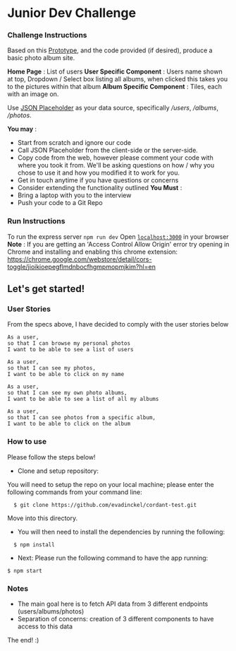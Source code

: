 # Junior Dev Challenge #
### Challenge Instructions ###

Based on this [Prototype](https://xd.adobe.com/view/aff4126f-c5ae-4b34-a517-d3ff89435500), and the code provided (if desired), produce a basic photo album site.

**Home Page** : List of users
**User Specific Component** : Users name shown at top, Dropdown / Select box listing all albums, when clicked this takes you to the pictures within that album
**Album Specific Component** : Tiles, each with an image on.

Use [JSON Placeholder](https://jsonplaceholder.typicode.com/) as your data source, specifically */users*, */albums*, */photos*.

**You may** :
  * Start from scratch and ignore our code
  * Call JSON Placeholder from the client-side or the server-side.
  * Copy code from the web, however please comment your code with where you took it from. We'll be asking questions on how / why you chose to use it and how you modified it to work for you.
  * Get in touch anytime if you have questions or concerns
  * Consider extending the functionality outlined
**You Must** :
  * Bring a laptop with you to the interview
  * Push your code to a Git Repo

### Run Instructions ###
To run the express server `npm run dev`
Open [`localhost:3000`](http://localhost:3000) in your browser
**Note** : If you are getting an 'Access Control Allow Origin' error try opening in Chrome and installing and enabling this chrome extension:
https://chrome.google.com/webstore/detail/cors-toggle/jioikioepegflmdnbocfhgmpmopmjkim?hl=en


## Let's get started! ##

### User Stories ###
From the specs above, I have decided to comply with the user stories below

```
As a user,
so that I can browse my personal photos
I want to be able to see a list of users
```
```
As a user,
so that I can see my photos,
I want to be able to click on my name
```
```
As a user,
so that I can see my own photo albums,
I want to be able to see a list of all my albums
```
```
As a user,
so that I can see photos from a specific album,
I want to be able to click on the album
```



### How to use ###
Please follow the steps below!

- Clone and setup repository:

You will need to setup the repo on your local machine; please enter the following commands from your command line:

```
  $ git clone https://github.com/evadinckel/cordant-test.git
```
Move into this directory.

- You will then need to install the dependencies by running the following:
```
  $ npm install
```
- Next:
Please run the following command to have the app running:
```
$ npm start
```



### Notes ###
- The main goal here is to fetch API data from 3 different endpoints (users/albums/photos)
- Separation of concerns: creation of 3 different components to have access to this data






The end! :)
